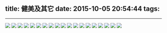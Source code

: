 title: 健美及其它
date: 2015-10-05 20:54:44
tags:
---

---------------------------------------

<img class="lazy" src="http://pocket-fkc.image.alimmdn.com/fkc_page_banner_placeholder.png@320w" data-original="/pocket-fkc-pages/images/cases/other/1444037781623_15.jpeg">
<img class="lazy" src="http://pocket-fkc.image.alimmdn.com/fkc_page_banner_placeholder.png@320w" data-original="/pocket-fkc-pages/images/cases/other/1444037781890_18.jpeg">
<img class="lazy" src="http://pocket-fkc.image.alimmdn.com/fkc_page_banner_placeholder.png@320w" data-original="/pocket-fkc-pages/images/cases/other/1444037781922_19.jpeg">
<img class="lazy" src="http://pocket-fkc.image.alimmdn.com/fkc_page_banner_placeholder.png@320w" data-original="/pocket-fkc-pages/images/cases/other/1444037781959_20.jpeg">
<img class="lazy" src="http://pocket-fkc.image.alimmdn.com/fkc_page_banner_placeholder.png@320w" data-original="/pocket-fkc-pages/images/cases/other/1444037782040_22.jpeg">
<img class="lazy" src="http://pocket-fkc.image.alimmdn.com/fkc_page_banner_placeholder.png@320w" data-original="/pocket-fkc-pages/images/cases/other/1444037782191_25.jpeg">
<img class="lazy" src="http://pocket-fkc.image.alimmdn.com/fkc_page_banner_placeholder.png@320w" data-original="/pocket-fkc-pages/images/cases/other/1444037782247_26.jpeg">
<img class="lazy" src="http://pocket-fkc.image.alimmdn.com/fkc_page_banner_placeholder.png@320w" data-original="/pocket-fkc-pages/images/cases/other/1444037782317_27.jpeg">
<img class="lazy" src="http://pocket-fkc.image.alimmdn.com/fkc_page_banner_placeholder.png@320w" data-original="/pocket-fkc-pages/images/cases/other/1444037782510_29.jpeg">
<img class="lazy" src="http://pocket-fkc.image.alimmdn.com/fkc_page_banner_placeholder.png@320w" data-original="/pocket-fkc-pages/images/cases/other/1444037782815_31.jpeg">
<img class="lazy" src="http://pocket-fkc.image.alimmdn.com/fkc_page_banner_placeholder.png@320w" data-original="/pocket-fkc-pages/images/cases/other/1444037782894_32.jpeg">
<img class="lazy" src="http://pocket-fkc.image.alimmdn.com/fkc_page_banner_placeholder.png@320w" data-original="/pocket-fkc-pages/images/cases/other/1444037784164_43.jpeg">
<img class="lazy" src="http://pocket-fkc.image.alimmdn.com/fkc_page_banner_placeholder.png@320w" data-original="/pocket-fkc-pages/images/cases/other/1444037786214_54.jpeg">
<img class="lazy" src="http://pocket-fkc.image.alimmdn.com/fkc_page_banner_placeholder.png@320w" data-original="/pocket-fkc-pages/images/cases/other/1444037788023_77.jpeg">
<img class="lazy" src="http://pocket-fkc.image.alimmdn.com/fkc_page_banner_placeholder.png@320w" data-original="/pocket-fkc-pages/images/cases/other/1444037788864_84.jpeg">
<img class="lazy" src="http://pocket-fkc.image.alimmdn.com/fkc_page_banner_placeholder.png@320w" data-original="/pocket-fkc-pages/images/cases/other/1444037790114_107.jpeg">
<img class="lazy" src="http://pocket-fkc.image.alimmdn.com/fkc_page_banner_placeholder.png@320w" data-original="/pocket-fkc-pages/images/cases/other/1444037790152_108.jpeg">
<img class="lazy" src="http://pocket-fkc.image.alimmdn.com/fkc_page_banner_placeholder.png@320w" data-original="/pocket-fkc-pages/images/cases/other/1444037790286_111.jpeg">
<img class="lazy" src="http://pocket-fkc.image.alimmdn.com/fkc_page_banner_placeholder.png@320w" data-original="/pocket-fkc-pages/images/cases/other/1444037790575_117.jpeg">
